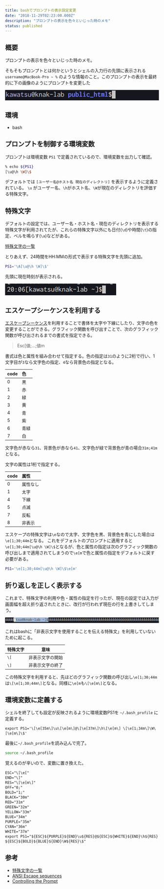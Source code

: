 ```yaml
---
title: bashでプロンプトの表示設定変更
date: "2018-11-29T02:23:00.000Z"
description: "プロンプトの表示を色々といじった時のメモ"
status: published
---
```


## 概要

プロンプトの表示を色々といじった時のメモ。

そもそもプロンプトとは何かというとシェルの入力行の先頭に表示される `username@MacBook-Pro ~ %` のような情報のこと。このプロンプトの表示を最終的に下の画像のようにプロンプトを変更した

![changed prompt result](result.png)

## 環境

- bash

## プロンプトを制御する環境変数

プロンプトは環境変数 `PS1` で定義されているので、環境変数を出力して確認。

```sh
% echo ${PS1}
[\u@\h \W]\$
```

デフォルトでは `[ユーザー名@ホスト名 現在のディレクトリ]` を表示するように定義されている。 `\u` がユーザー名、`\h`がホスト名、`\W`が現在のディレクトリを評価する特殊文字。

## 特殊文字

デフォルトの設定では、ユーザー名・ホスト名・現在のディレクトリを表示する特殊文字が利用されてたが、これらの特殊文字以外にも日付(`\d`)や時間(`\t`)の指定、ベルを鳴らす(`\a`)などがある。

[特殊文字の一覧](http://www.atmarkit.co.jp/flinux/rensai/linuxtips/002cngprmpt.html)

とりあえず、24時間をHH:MMの形式で表示する特殊文字を先頭に追加。

```bash
PS1='\A[\u@\h \W]\$'
```

先頭に現在時刻が表示される。

![added time](./time.png)

## エスケープシーケンスを利用する

[エスケープシーケンス](http://ascii-table.com/ansi-escape-sequences.php)を利用することで書体を太字や下線にしたり、文字の色を変更することができる。グラフィック関数を呼び出すことで、次のグラフィック関数が呼び出されるまでの書式を指定できる。

>Esc[値;...;値m

書式は色と属性を組み合わせて指定する。色の指定は`31`のように2桁で行い、1文字目が`3`なら文字色の指定、`4`なら背景色の指定となる。

|code|色|
|:--|:--|
|0|黒|
|1|赤|
|2|緑|
|3|黄|
|4|青|
|5|紫|
|6|青緑|
|7|白|

文字色が赤なら`31`、背景色が赤なら`41`、文字色が緑で背景色が青の場合`31m;41m`となる。

文字の属性は1桁で指定する。

|code|属性|
|:--|:--|
|0|属性なし|
|1|太字|
|4|下線|
|5|点滅|
|7|反転|
|8|非表示|

エスケープの特殊文字は`\e`なので太字、文字色を黒、背景色を青にした場合は`\e[1;30;44m`となる。
これをデフォルトのプロンプトに適用すると`\e[1;30;44m[\u@\h \W]\$`となるが、色と属性の指定は次のグラフィック関数の呼び出しまで適用されてしまうので`\e[m`で色と属性の指定をデフォルトに戻す必要がある。

```bash
PS1='\e[1;30;44m[\u@\h \W]\$\e[m'
```

## 折り返しを正しく表示する
これまで、特殊文字の利用や色・属性の指定を行ったが、現在の設定では入力が画面幅を超え折り返されたときに、改行が行われず現在の行を上書きしてしまう。

![does not wrap back prompt](./wrap_back.png)

これはbashに「非表示文字を使用することを伝える特殊文」を利用していないために起こる。

|特殊文字|意味|
|:--|--|
| `\[` |非表示文字の開始|
| `\]` |非表示文字の終了|

この特殊文字を利用すると、先ほどのグラフィック関数の呼び出し`\e[1;30;44m`は`\[\e[1;30;44m\]`となる。同様に`\e[m`も`\[\e[m\]`となる。

## 環境変数に定義する

シェルを終了しても設定が反映されるように環境変数PS1を `~/.bash_profile` に定義する。

```~/.bash_profile
export PS1='\[\e[35m\]\u\[\e[m\]@\[\e[37m\]\h\[\e[m\] \[\e[1;34m\]\W\[\e[m\]\$'
```

最後に`~/.bash_profile`を読み込んで完了。

```bash
source ~/.bash_profile
```

覚えるのが辛いので、変数に置き換えた。

```~/.bash_profile
ESC="\[\e["
END="\]"
RES="\[\e[m\]"
OFF="0;"
BOLD="1;"
BLACK="30m"
RED="31m"
GREEN="32m"
YELLOW="33m"
BLUE="34m"
PURPLE="35m"
CYAN="36m"
WHITE="37m"
export PS1="${ESC}${PURPLE}${END}\u${RES}@${ESC}${WHITE}${END}\h${RES} ${ESC}${BOLD}${BLUE}${END}\W${RES}\$"
```

## 参考

- [特殊文字の一覧](http://www.atmarkit.co.jp/flinux/rensai/linuxtips/002cngprmpt.html)
- [ANSI Escape sequences](http://ascii-table.com/ansi-escape-sequences.php)
- [Controlling the Prompt](https://www.gnu.org/software/bash/manual/html_node/Controlling-the-Prompt.html)
